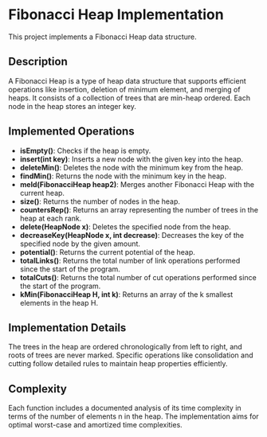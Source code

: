 # Fibonacci Heap Implementation
This project implements a Fibonacci Heap data structure.

## Description
A Fibonacci Heap is a type of heap data structure that supports efficient operations like insertion, deletion of minimum element, and merging of heaps. It consists of a collection of trees that are min-heap ordered. Each node in the heap stores an integer key.

## Implemented Operations
- **isEmpty()**: Checks if the heap is empty.
- **insert(int key)**: Inserts a new node with the given key into the heap.
- **deleteMin()**: Deletes the node with the minimum key from the heap.
- **findMin()**: Returns the node with the minimum key in the heap.
- **meld(FibonacciHeap heap2)**: Merges another Fibonacci Heap with the current heap.
- **size()**: Returns the number of nodes in the heap.
- **countersRep()**: Returns an array representing the number of trees in the heap at each rank.
- **delete(HeapNode x)**: Deletes the specified node from the heap.
- **decreaseKey(HeapNode x, int decrease)**: Decreases the key of the specified node by the given amount.
- **potential()**: Returns the current potential of the heap.
- **totalLinks()**: Returns the total number of link operations performed since the start of the program.
- **totalCuts()**: Returns the total number of cut operations performed since the start of the program.
- **kMin(FibonacciHeap H, int k)**: Returns an array of the k smallest elements in the heap H.

## Implementation Details
The trees in the heap are ordered chronologically from left to right, and roots of trees are never marked. Specific operations like consolidation and cutting follow detailed rules to maintain heap properties efficiently.

## Complexity
Each function includes a documented analysis of its time complexity in terms of the number of elements n in the heap. The implementation aims for optimal worst-case and amortized time complexities.
